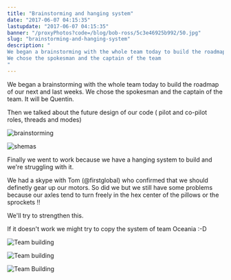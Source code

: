 ```yaml
---
title: "Brainstorming and hanging system"
date: "2017-06-07 04:15:35"
lastupdate: "2017-06-07 04:15:35"
banner: "/proxyPhotos?code=/blog/bob-ross/5c3e46925b992/50.jpg"
slug: "brainstorming-and-hanging-system"
description: " 
We began a brainstorming with the whole team today to build the roadmap of our next and last weeks.
We chose the spokesman and the captain of the team
"
---
```

We began a brainstorming with the whole team today to build the roadmap of our next and last weeks.
We chose the spokesman and the captain of the team. It will be Quentin. 

Then we talked about the future design of our code ( pilot and co-pilot roles, threads and modes)

![brainstorming](/proxyPhotos?code=/blog/bob-ross/5c3e46925b992/50.jpg "brainstorming")

![shemas](/proxyPhotos?code=/blog/bob-ross/5c3e469339b0a/50.jpg "schémas")

Finally we went to work because we have a hanging system to build and we're struggling with it.

We had a skype with Tom (@firstglobal) who confirmed that we should definetly gear up our motors.
So did we but we still have some problems because our axles tend to turn freely in the hex center of the pillows or the sprockets !!

We'll try to strengthen this.

If it doesn't work we might try to copy the system of team Oceania :-D

![Team building](/proxyPhotos?code=/blog/bob-ross/5c3e4693ad6a7/50.jpg "Mathis et Quentin")

![Team building](/proxyPhotos?code=/blog/bob-ross/5c3e46943b963/50.jpg "Antoine")

![Team Building](/proxyPhotos?code=/blog/bob-ross/5c3e4694cd356/50.jpg "Antoine et Quentin")
    